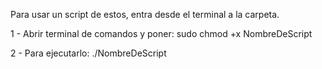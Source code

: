 Para usar un script de estos, entra desde el terminal a la carpeta.

1 - Abrir terminal de comandos y poner:
sudo chmod +x NombreDeScript

2 - Para ejecutarlo:
./NombreDeScript
